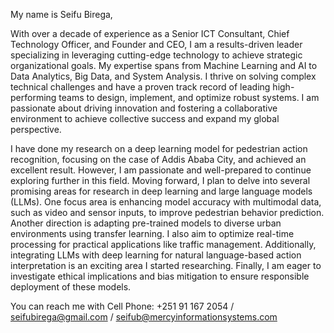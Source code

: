 My name is Seifu Birega,

With over a decade of experience as a Senior ICT Consultant, Chief Technology Officer, and Founder and CEO, I am a results-driven leader specializing in leveraging cutting-edge technology to achieve strategic organizational goals. My expertise spans from Machine Learning and AI to Data Analytics, Big Data, and System Analysis. I thrive on solving complex technical challenges and have a proven track record of leading high-performing teams to design, implement, and optimize robust systems. I am passionate about driving innovation and fostering a collaborative environment to achieve collective success and expand my global perspective.

  I have done my research on a deep learning model for pedestrian action recognition, focusing on the case of Addis Ababa City, and achieved an excellent result. However, I am passionate and well-prepared to continue exploring further in this field. Moving forward, I plan to delve into several promising areas for research in deep learning and large language models (LLMs). One focus area is enhancing model accuracy with multimodal data, such as video and sensor inputs, to improve pedestrian behavior prediction. Another direction is adapting pre-trained models to diverse urban environments using transfer learning. I also aim to optimize real-time processing for practical applications like traffic management. Additionally, integrating LLMs with deep learning for natural language-based action interpretation is an exciting area I started researching. Finally, I am eager to investigate ethical implications and bias mitigation to ensure responsible deployment of these models.
  
  You can reach me with Cell Phone: +251 91 167 2054 / seifubirega@gmail.com / seifub@mercyinformationsystems.com
<!---
SeifuB/SeifuB is a ✨ special ✨ repository because its `README.md` (this file) appears on your GitHub profile.
You can click the Preview link to take a look at your changes.
--->
